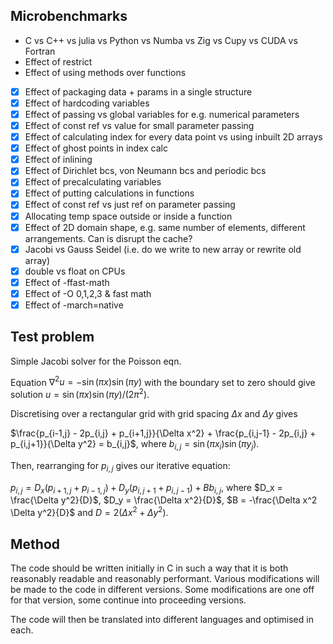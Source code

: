 ## Microbenchmarks

- C vs C++ vs julia vs Python vs Numba vs Zig vs Cupy vs CUDA vs Fortran
- Effect of restrict
- Effect of using methods over functions
- [x] Effect of packaging data + params in a single structure
- [x] Effect of hardcoding variables
- [x] Effect of passing vs global variables for e.g. numerical parameters
- [x] Effect of const ref vs value for small parameter passing
- [x] Effect of calculating index for every data point vs using inbuilt 2D arrays
- [x] Effect of ghost points in index calc
- [x] Effect of inlining
- [x] Effect of Dirichlet bcs, von Neumann bcs and periodic bcs
- [x] Effect of precalculating variables
- [x] Effect of putting calculations in functions
- [x] Effect of const ref vs just ref on parameter passing
- [x] Allocating temp space outside or inside a function
- [x] Effect of 2D domain shape, e.g. same number of elements, different arrangements. Can is disrupt the cache?
- [x] Jacobi vs Gauss Seidel (i.e. do we write to new array or rewrite old array)
- [x] double vs float on CPUs
- [x] Effect of -ffast-math
- [x] Effect of -O 0,1,2,3 & fast math
- [x] Effect of -march=native

## Test problem

Simple Jacobi solver for the Poisson eqn.

Equation $\nabla^2 u = -\sin(\pi x) \sin(\pi y)$ with the boundary set to zero should give solution $u = \sin (\pi x) \sin(\pi y)/(2\pi^2)$.

Discretising over a rectangular grid with grid spacing $\Delta x$ and $\Delta y$ gives

$\frac{p_{i-1,j} - 2p_{i,j} + p_{i+1,j}}{\Delta x^2} + \frac{p_{i,j-1} - 2p_{i,j} + p_{i,j+1}}{\Delta y^2} = b_{i,j}$,
where $b_{i,j} = \sin(\pi x_i) \sin(\pi y_j)$.

Then, rearranging for $p_{i,j}$ gives our iterative equation:

$p_{i,j} = D_x (p_{i+1,j} + p_{i-1,j}) + D_y (p_{i,j+1} + p_{i,j-1}) + B b_{i,j},$
where $D_x = \frac{\Delta y^2}{D}$, $D_y = \frac{\Delta x^2}{D}$, $B = -\frac{\Delta x^2 \Delta y^2}{D}$ and $D = 2(\Delta x^2 + \Delta y^2)$.

## Method

The code should be written initially in C in such a way that it is both reasonably readable and reasonably performant. Various modifications will be made to the code in different versions. Some modifications are one off for that version, some continue into proceeding versions. 

The code will then be translated into different languages and optimised in each.
